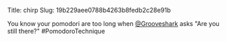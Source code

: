 Title: chirp
Slug: 19b229aee0788b4263b8fedb2c28e91b

You know your pomodori are too long when <a href="http://twitter.com/Grooveshark">@Grooveshark</a> asks "Are you still there?" #PomodoroTechnique
